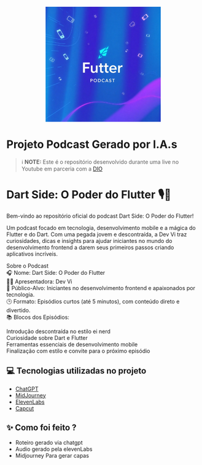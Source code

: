 <p align="center">
<img 
    src="./assets/capa - PodDartSide.png"
    width="300"
/>
</p>

# Projeto Podcast Gerado por I.A.s


 > ℹ️ **NOTE:** Este é o repositório desenvolvido durante uma live no Youtube em parceria com a [DIO](https://dio.me)

<h1> Dart Side: O Poder do Flutter 🎙️🚀 </h1>
Bem-vindo ao repositório oficial do podcast Dart Side: O Poder do Flutter!

Um podcast focado em tecnologia, desenvolvimento mobile e a mágica do Flutter e do Dart. Com uma pegada jovem e descontraída, a Dev Vi traz curiosidades, dicas e insights para ajudar iniciantes no mundo do desenvolvimento frontend a darem seus primeiros passos criando aplicativos incríveis.

Sobre o Podcast<br>
🎧 Nome: Dart Side: O Poder do Flutter<br>
👩‍💻 Apresentadora: Dev Vi<br>
🎯 Público-Alvo: Iniciantes no desenvolvimento frontend e apaixonados por tecnologia.<br>
🕒 Formato: Episódios curtos (até 5 minutos), com conteúdo direto e divertido.<br>
📚 Blocos dos Episódios:

Introdução descontraída no estilo ei nerd<br>
Curiosidade sobre Dart e Flutter<br>
Ferramentas essenciais de desenvolvimento mobile<br>
Finalização com estilo e convite para o próximo episódio<br>

## 💻 Tecnologias utilizadas no projeto

- [ChatGPT](https://chat.openai.com/) 
- [MidJourney](https://www.midjourney.com/app/)
- [ElevenLabs](https://beta.elevenlabs.io/)
- [Capcut](https://www.capcut.com/pt-br/)

## ✨ Como foi feito ?

- Roteiro gerado via chatgpt
- Audio gerado pela elevenLabs
- Midjourney Para gerar capas

